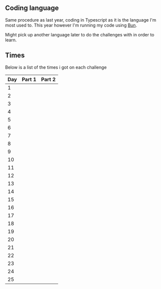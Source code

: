 ## Coding language

Same procedure as last year, coding in Typescript as it is the language I'm most used to. This year however I'm running my code using <a href="https://bun.sh/">Bun</a>.

Might pick up another language later to do the challenges with in order to learn.

## Times

Below is a list of the times i got on each challenge

| Day | Part 1 | Part 2 |
| --- | ------ | ------ |
| 1   |        |        |
| 2   |        |        |
| 3   |        |        |
| 4   |        |        |
| 5   |        |        |
| 6   |        |        |
| 7   |        |        |
| 8   |        |        |
| 9   |        |        |
| 10  |        |        |
| 11  |        |        |
| 12  |        |        |
| 13  |        |        |
| 14  |        |        |
| 15  |        |        |
| 16  |        |        |
| 17  |        |        |
| 18  |        |        |
| 19  |        |        |
| 20  |        |        |
| 21  |        |        |
| 22  |        |        |
| 23  |        |        |
| 24  |        |        |
| 25  |        |        |
